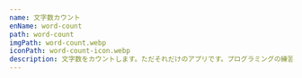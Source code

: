 ```yaml
---
name: 文字数カウント
enName: word-count
path: word-count
imgPath: word-count.webp
iconPath: word-count-icon.webp
description: 文字数をカウントします。ただそれだけのアプリです。プログラミングの練習がてら作ったものです。
---
```

